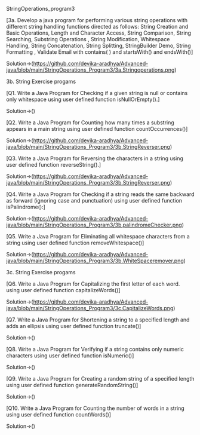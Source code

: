 StringOperations_program3


[3a. Develop a java program for performing various string operations with different string
handling functions directed as follows:
String Creation and Basic Operations, Length and Character Access, String Comparison, String
Searching, Substring Operations , String Modification, Whitespace Handling, String Concatenation,
String Splitting, StringBuilder Demo, String Formatting , Validate Email with contains( ) and
startsWith() and endsWith()]

Solution->(https://github.com/devika-aradhya/Advanced-java/blob/main/StringOperations_Program3/3a.Stringoperations.png)


3b. String Exercise progams


[Q1. Write a Java Program for Checking if a given string is null or contains only whitespace using user
defined function isNullOrEmpty().]


Solution->()



[Q2. Write a Java Program for Counting how many times a substring appears in a main string
using user defined function countOccurrences()]

Solution->(https://github.com/devika-aradhya/Advanced-java/blob/main/StringOperations_Program3/3b.StringReverser.png)



[Q3. Write a Java Program for Reversing the characters in a string using user defined function
reverseString().]


Solution->(https://github.com/devika-aradhya/Advanced-java/blob/main/StringOperations_Program3/3b.StringReverser.png)


[Q4. Write a Java Program for Checking if a string reads the same backward as forward (ignoring case
and punctuation) using user defined function isPalindrome():]


Solution->(https://github.com/devika-aradhya/Advanced-java/blob/main/StringOperations_Program3/3b.palindromeChecker.png)


[Q5. Write a Java Program for Eliminating all whitespace characters from a string using user defined
function removeWhitespace()]

Solution->(https://github.com/devika-aradhya/Advanced-java/blob/main/StringOperations_Program3/3b.WhiteSpaceremover.png)


3c. String Exercise progams


[Q6. Write a Java Program for Capitalizing the first letter of each word. using user defined function
capitalizeWords()]

Solution->(https://github.com/devika-aradhya/Advanced-java/blob/main/StringOperations_Program3/3c.CapitalizeWords.png)



[Q7. Write a Java Program for Shortening a string to a specified length and adds an ellipsis using user
defined function truncate()]

Solution->()

[Q8. Write a Java Program for Verifying if a string contains only numeric characters using user defined
function isNumeric()]

Solution->()


[Q9. Write a Java Program for Creating a random string of a specified length using user defined
function generateRandomString()]

Solution->()



[Q10. Write a Java Program for Counting the number of words in a string using user defined function
countWords()]

Solution->()

